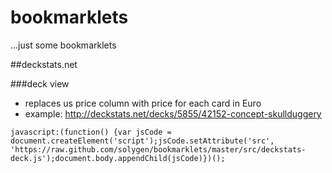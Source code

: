 bookmarklets
============
...just some bookmarklets


##deckstats.net


###deck view

+ replaces us price column with price for each card in Euro
+ example: http://deckstats.net/decks/5855/42152-concept-skullduggery

```
javascript:(function() {var jsCode = document.createElement('script');jsCode.setAttribute('src', 'https://raw.github.com/solygen/bookmarklets/master/src/deckstats-deck.js');document.body.appendChild(jsCode)})();
```

